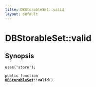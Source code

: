 ```yaml
---
title: DBStorableSet::valid
layout: default
---
```


# DBStorableSet::valid

## Synopsis

<code>uses('store');</code>

<code>public function <b><a href="DBStorableSet">DBStorableSet</a>::valid</b>()</code>

